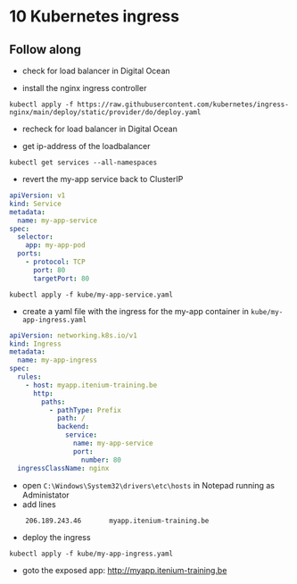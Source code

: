 # 10 Kubernetes ingress

## Follow along

* check for load balancer in Digital Ocean

* install the nginx ingress controller

```shell
kubectl apply -f https://raw.githubusercontent.com/kubernetes/ingress-nginx/main/deploy/static/provider/do/deploy.yaml
```

* recheck for load balancer in Digital Ocean

* get ip-address of the loadbalancer

```shell
kubectl get services --all-namespaces
```

* revert the my-app service back to ClusterIP

```yaml
apiVersion: v1
kind: Service
metadata:
  name: my-app-service
spec:
  selector:
    app: my-app-pod
  ports:
    - protocol: TCP
      port: 80
      targetPort: 80
```

```shell
kubectl apply -f kube/my-app-service.yaml
```

* create a yaml file with the ingress for the my-app container in `kube/my-app-ingress.yaml`

```yaml
apiVersion: networking.k8s.io/v1
kind: Ingress
metadata:
  name: my-app-ingress
spec:
  rules:
    - host: myapp.itenium-training.be
      http:
        paths:
          - pathType: Prefix
            path: /
            backend:
              service:
                name: my-app-service
                port:
                  number: 80
  ingressClassName: nginx
```

* open `C:\Windows\System32\drivers\etc\hosts` in Notepad running as Administator
* add lines

```shell
	206.189.243.46       myapp.itenium-training.be
```

* deploy the ingress

```shell
kubectl apply -f kube/my-app-ingress.yaml
```

* goto the exposed app: <http://myapp.itenium-training.be>
